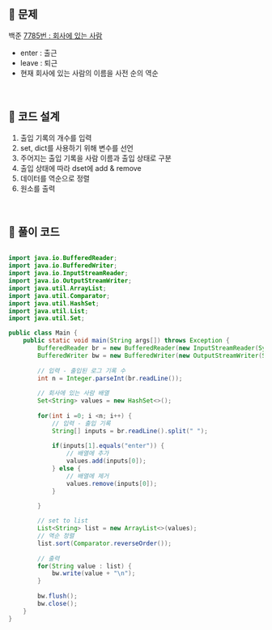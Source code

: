 ## 📌 문제
백준 [7785번 : 회사에 있는 사람](https://www.acmicpc.net/problem/7785)

- enter : 출근
- leave : 퇴근
- 현재 회사에 있는 사람의 이름을 사전 순의 역순

<br>

## 📌 코드 설계
1. 출입 기록의 개수를 입력
2. set, dict를 사용하기 위해 변수를 선언
3. 주어지는 출입 기록을 사람 이름과 출입 상태로 구분
4. 출입 상태에 따라 dset에 add & remove
5. 데이터를 역순으로 정렬
6. 원소를 출력

<br>

## 📌 풀이 코드

```java

import java.io.BufferedReader;
import java.io.BufferedWriter;
import java.io.InputStreamReader;
import java.io.OutputStreamWriter;
import java.util.ArrayList;
import java.util.Comparator;
import java.util.HashSet;
import java.util.List;
import java.util.Set;

public class Main {
	public static void main(String args[]) throws Exception {
		BufferedReader br = new BufferedReader(new InputStreamReader(System.in));
		BufferedWriter bw = new BufferedWriter(new OutputStreamWriter(System.out));
		
		// 입력 - 출입된 로그 기록 수
		int n = Integer.parseInt(br.readLine());
		
		// 회사에 있는 사람 배열
		Set<String> values = new HashSet<>();
		
		for(int i =0; i <n; i++) {
			// 입력 - 출입 기록
			String[] inputs = br.readLine().split(" ");
			
			if(inputs[1].equals("enter")) {
				// 배열에 추가
				values.add(inputs[0]);
			} else {
				// 배열에 제거
				values.remove(inputs[0]);
			}
			
		}

		// set to list
		List<String> list = new ArrayList<>(values);
		// 역순 정렬
		list.sort(Comparator.reverseOrder());
		
		// 출력
		for(String value : list) {
			bw.write(value + "\n");
		}
		
		bw.flush();
		bw.close();
	}
}
